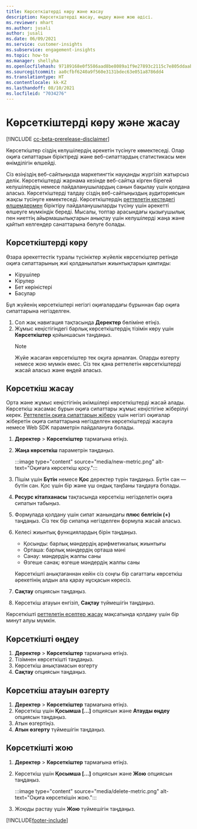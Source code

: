 ```yaml
---
title: Көрсеткіштерді көру және жасау
description: Көрсеткіштерді жасау, өңдеу және жою әдісі.
ms.reviewer: mhart
ms.author: jusali
author: jusali
ms.date: 06/09/2021
ms.service: customer-insights
ms.subservice: engagement-insights
ms.topic: how-to
ms.manager: shellyha
ms.openlocfilehash: 97189168e0f5586aad8be8089a1f9e27893c2115c7e805ddaab1efc00e11b860
ms.sourcegitcommit: aa0cfbf6240a9f560e3131bdec63e051a8786dd4
ms.translationtype: HT
ms.contentlocale: kk-KZ
ms.lasthandoff: 08/10/2021
ms.locfileid: "7034276"
---
```

# <a name="view-and-create-metrics"></a>Көрсеткіштерді көру және жасау

[!INCLUDE [cc-beta-prerelease-disclaimer](includes/cc-beta-prerelease-disclaimer.md)]

Көрсеткіштер сіздің келушілердің әрекетін түсінуге көмектеседі. Олар оқиға сипаттарын біріктіреді және веб-сипаттардың статистикасы мен өнімділігін өлшейді.  

Сіз өзіңіздің веб-сайтыңызда маркетингтік науқанды жүргізіп жатырсыз делік. Көрсеткіштерді жарнама кезінде веб-сайтқа кірген бірегей келушілердің немесе пайдаланушылардың санын бақылау үшін қолдана аласыз. Көрсеткіштерді талдау сіздің веб-сайтыңыздың аудиториясын жақсы түсінуге көмектеседі. Көрсеткіштердің [реттелетін кестедегі](custom-reports.md) [өлшемдермен](dimensions.md) біріктіру пайдаланушыларды түсіну үшін әрекетті өлшеуге мүмкіндік береді. Мысалы, топтар арасындағы қызығушылық пен ниеттің айырмашылықтарын анықтау үшін келушілерді жаңа және қайтып келгендер санаттарына бөлуге болады.

## <a name="view-metrics"></a>Көрсеткіштерді көру

Өзара әрекеттестік туралы түсініктер жүйелік көрсеткіштер ретінде оқиға сипаттарының жиі қолданылатын жиынтықтарын қамтиды: 

- Кірушілер
- Кірулер
- Бет көріністері
- Басулар

Бұл жүйенің көрсеткіштері негізгі оқиғалардағы бұрыннан бар оқиға сипаттарына негізделген.

1. Сол жақ навигация тақтасында **Деректер** бөліміне өтіңіз. 
1. Жұмыс кеңістігіндегі барлық көрсеткіштердің тізімін көру үшін **Көрсеткіштер** қойыншасын таңдаңыз. 
   > [!NOTE]
   > Жүйе жасаған көрсеткіштер тек оқуға арналған. Оларды өзгерту немесе жою мүмкін емес. Сіз тек қана реттелетін көрсеткіштерді жасай аласыз және өңдей аласыз.

## <a name="create-a-metric"></a>Көрсеткіш жасау

Орта және жұмыс кеңістігінің әкімшілері көрсеткіштерді жасай алады. Көрсеткіш жасамас бұрын оқиға сипаттары жұмыс кеңістігіне жіберілуі керек. [Реттелетін оқиға сипаттарын жіберу](advanced-SDK-implementation.md) үшін негізгі оқиғалар жіберетін оқиға сипаттарына негізделген көрсеткіштерді жасауға немесе Web SDK параметрін пайдалануға болады.

1. **Деректер** > **Көрсеткіштер** тармағына өтіңіз.
1. **Жаңа көрсеткіш** параметрін таңдаңыз.

   :::image type="content" source="media/new-metric.png" alt-text="Оқиғаға көрсеткіш қосу.":::

1. Пішім үшін **Бүтін** немесе **Қос** деректер түрін таңдаңыз. Бүтін сан — бүтін сан. Қос үшін бір және үш ондық таңбаны таңдауға болады.
1. **Ресурс кітапханасы** тақтасында көрсеткіш негізделетін оқиға сипатын табыңыз.
1. Формулада қолдану үшін сипат жанындағы **плюс белгісін (+)** таңдаңыз. Сіз тек бір сипатқа негізделген формула жасай аласыз. 
1. Келесі жиынтық функциялардың бірін таңдаңыз. 

   - Қосынды: барлық мәндердің арифметикалық жиынтығы 
   - Орташа: барлық мәндердің орташа мәні
   - Санау: мәндердің жалпы саны
   - Өзгеше санақ: өзгеше мәндердің жалпы саны

   Көрсеткішті анықтағаннан кейін сіз соңғы бір сағаттағы көрсеткіш әрекетінің алдын ала қарау нұсқасын көресіз.

1. **Сақтау** опциясын таңдаңыз. 
1. Көрсеткіш атауын енгізіп, **Сақтау** түймешігін таңдаңыз.

Көрсеткішті [реттелетін есептер жасау](custom-reports.md) мақсатында қолдану үшін бір минут алуы мүмкін.

## <a name="edit-a-metric"></a>Көрсеткішті өңдеу

1. **Деректер** > **Көрсеткіштер** тармағына өтіңіз.
1. Тізімнен көрсеткішті таңдаңыз.
1. Көрсеткіш анықтамасын өзгерту
1. **Сақтау** опциясын таңдаңыз.

## <a name="change-the-name-of-a-metric"></a>Көрсеткіш атауын өзгерту

1. **Деректер** > **Көрсеткіштер** тармағына өтіңіз.
1. Көрсеткіш үшін **Қосымша [...]** опциясын және **Атауды өңдеу** опциясын таңдаңыз.
1. Атын өзгертіңіз. 
1. **Атын өзгерту** түймешігін таңдаңыз.

## <a name="delete-a-metric"></a>Көрсеткішті жою

1. **Деректер** > **Көрсеткіштер** тармағына өтіңіз.
1. Көрсеткіш үшін **Қосымша [...]** опциясын және **Жою** опциясын таңдаңыз.

   :::image type="content" source="media/delete-metric.png" alt-text="Оқиға көрсеткішін жою.":::

1. Жоюды растау үшін **Жою** түймешігін таңдаңыз.

[!INCLUDE[footer-include](../includes/footer-banner.md)]
